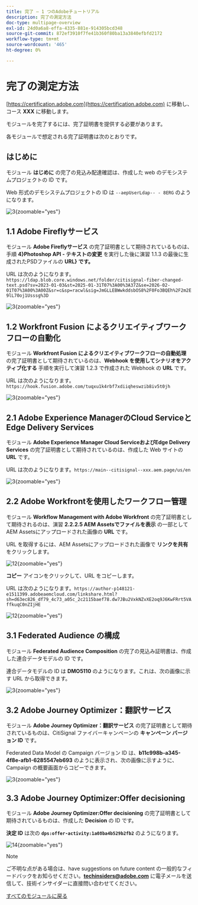 ```yaml
---
title: 完了 – 1 つのAdobeチュートリアル
description: 完了の測定方法
doc-type: multipage-overview
exl-id: 24d0a6a8-effa-4335-881e-914305bcd348
source-git-commit: 872ef3910f7fe41b360f80ba13a3840efbfd2172
workflow-type: tm+mt
source-wordcount: '465'
ht-degree: 0%

---
```


# 完了の測定方法

[https://certification.adobe.com](https://certification.adobe.com) に移動し、コース **XXX** に移動します。

モジュールを完了するには、完了証明書を提供する必要があります。

各モジュールで想定される完了証明書は次のとおりです。

## はじめに

モジュール **はじめに** の完了の見込み配達確認は、作成した web のデモシステムプロジェクトの ID です。

Web 形式のデモシステムプロジェクトの ID は `--aepUserLdap-- - 8ERG` のようになります。

![3](./assets/images/module0dtl.png){zoomable="yes"}


## 1.1 Adobe Fireflyサービス

モジュール **Adobe Fireflyサービス** の完了証明書として期待されているものは、手順 **4}Photoshop API - テキストの変更** を実行した後に演習 1.1.3 の最後に生成されたPSDファイルの **URL} です。**

URL は次のようになります。`https://ldap.blob.core.windows.net/folder/citisignal-fiber-changed-text.psd?sv=2023-01-03&st=2025-01-31T07%3A00%3A37Z&se=2026-02-01T07%3A00%3A00Z&sr=c&sp=racwl&sig=JmGLLEBWwkddsbOS8%2F0Fo3BQEh%2F2m2E9lL70oj1Usssg%3D`

![3](./assets/images/ps24.png){zoomable="yes"}

## 1.2 Workfront Fusion によるクリエイティブワークフローの自動化

モジュール **Workfront Fusion によるクリエイティブワークフローの自動処理** の完了証明書として期待されているのは、**Webhook を使用してシナリオをアクティブ化する** 手順を実行して演習 1.2.3 で作成された Webhook の **URL** です。

URL は次のようになります。`https://hook.fusion.adobe.com/tuqxu1k4rbf7xdiiqheswzib8iv5t0jh`

![3](./assets/images/wff.png){zoomable="yes"}

## 2.1 Adobe Experience ManagerのCloud ServiceとEdge Delivery Services

モジュール **Adobe Experience Manager Cloud ServiceおよびEdge Delivery Services** の完了証明書として期待されているのは、作成した Web サイトの **URL** です。

URL は次のようになります。`https://main--citisignal--xxx.aem.page/us/en`

![3](./assets/images/aemcsweb.png){zoomable="yes"}

## 2.2 Adobe Workfrontを使用したワークフロー管理

モジュール **Workflow Management with Adobe Workfront** の完了証明書として期待されるのは、演習 **2.2.2.5 AEM Assetsでファイルを表示** の一部としてAEM Assetsにアップロードされた画像の **URL** です。

URL を取得するには、AEM Assetsにアップロードされた画像で **リンクを共有** をクリックします。

![12](./assets/images/wflink1.png){zoomable="yes"}

**コピー** アイコンをクリックして、URL をコピーします。

URL は次のようになります。`https://author-p148121-e1511399.adobeaemcloud.com/linkshare.html?sh=d63ec826_df79_4c73_a05c_2c2115baef78.dw7JBu2VxkNZvXE2oq9J6KwFRrt5VAffkuqC0nZIjHE`

![12](./assets/images/wflink2.png){zoomable="yes"}

## 3.1 Federated Audience の構成

モジュール **Federated Audience Composition** の完了の見込み証明書は、作成した連合データモデルの ID です。

連合データモデルの ID は **DMO5110** のようになります。これは、次の画像に示す URL から取得できます。

![3](./assets/images/completemodule3fac.png){zoomable="yes"}

## 3.2 Adobe Journey Optimizer：翻訳サービス

モジュール **Adobe Journey Optimizer：翻訳サービス** の完了証明書として期待されているものは、CitiSignal ファイバーキャンペーンの **キャンペーン バージョン ID** です。

Federated Data Model の Campaign バージョン ID は、**b11c998b-a345-4f8e-afb1-6285547eb693** のように表示され、次の画像に示すように、Campaign の概要画面からコピーできます。

![3](./assets/images/completemodule32ajotransl.png){zoomable="yes"}

## 3.3 Adobe Journey Optimizer:Offer decisioning

モジュール **Adobe Journey Optimizer:Offer decisioning** の完了証明書として期待されているものは、作成した **Decision** の ID です。

**決定 ID** は次の **`dps:offer-activity:1a08ba4b529b2fb2`** のようになります。

![14](./assets/images/offers.png){zoomable="yes"}

>[!NOTE]
>
>ご不明な点がある場合は、have suggestions on future content の一般的なフィードバックをお知らせください。**techinsiders@adobe.com** に電子メールを送信して、技術インサイダーに直接問い合わせてください。

[すべてのモジュールに戻る](./overview.md)
